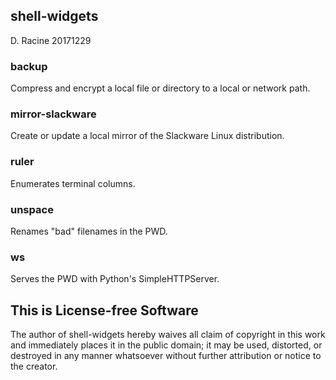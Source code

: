 ## shell-widgets
D. Racine 20171229


### backup

Compress and encrypt a local file or directory to a local or network path.


### mirror-slackware

Create or update a local mirror of the Slackware Linux distribution.


### ruler

Enumerates terminal columns.


### unspace

Renames "bad" filenames in the PWD.


### ws

Serves the PWD with Python's SimpleHTTPServer.



## This is License-free Software

The author of shell-widgets hereby waives all claim of copyright in this work and
immediately places it in the public domain; it may be used, distorted, or destroyed
in any manner whatsoever without further attribution or notice to the creator.
